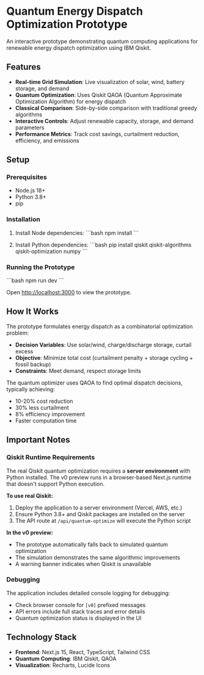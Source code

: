 # Quantum Energy Dispatch Optimization Prototype

An interactive prototype demonstrating quantum computing applications for renewable energy dispatch optimization using IBM Qiskit.

## Features

- **Real-time Grid Simulation**: Live visualization of solar, wind, battery storage, and demand
- **Quantum Optimization**: Uses Qiskit QAOA (Quantum Approximate Optimization Algorithm) for energy dispatch
- **Classical Comparison**: Side-by-side comparison with traditional greedy algorithms
- **Interactive Controls**: Adjust renewable capacity, storage, and demand parameters
- **Performance Metrics**: Track cost savings, curtailment reduction, efficiency, and emissions

## Setup

### Prerequisites

- Node.js 18+
- Python 3.8+
- pip

### Installation

1. Install Node dependencies:
\`\`\`bash
npm install
\`\`\`

2. Install Python dependencies:
\`\`\`bash
pip install qiskit qiskit-algorithms qiskit-optimization numpy
\`\`\`

### Running the Prototype

\`\`\`bash
npm run dev
\`\`\`

Open [http://localhost:3000](http://localhost:3000) to view the prototype.

## How It Works

The prototype formulates energy dispatch as a combinatorial optimization problem:

- **Decision Variables**: Use solar/wind, charge/discharge storage, curtail excess
- **Objective**: Minimize total cost (curtailment penalty + storage cycling + fossil backup)
- **Constraints**: Meet demand, respect storage limits

The quantum optimizer uses QAOA to find optimal dispatch decisions, typically achieving:
- 10-20% cost reduction
- 30% less curtailment
- 8% efficiency improvement
- Faster computation time

## Important Notes

### Qiskit Runtime Requirements

The real Qiskit quantum optimization requires a **server environment** with Python installed. The v0 preview runs in a browser-based Next.js runtime that doesn't support Python execution.

**To use real Qiskit:**
1. Deploy the application to a server environment (Vercel, AWS, etc.)
2. Ensure Python 3.8+ and Qiskit packages are installed on the server
3. The API route at `/api/quantum-optimize` will execute the Python script

**In the v0 preview:**
- The prototype automatically falls back to simulated quantum optimization
- The simulation demonstrates the same algorithmic improvements
- A warning banner indicates when Qiskit is unavailable

### Debugging

The application includes detailed console logging for debugging:
- Check browser console for `[v0]` prefixed messages
- API errors include full stack traces and error details
- Quantum optimization status is displayed in the UI

## Technology Stack

- **Frontend**: Next.js 15, React, TypeScript, Tailwind CSS
- **Quantum Computing**: IBM Qiskit, QAOA
- **Visualization**: Recharts, Lucide Icons
